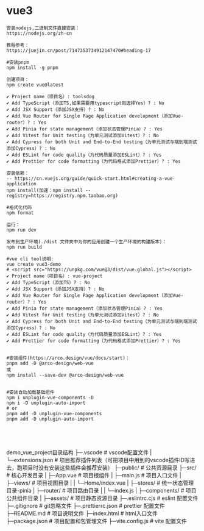 # vue3

```doc 
安装nodejs,二进制文件直接安装：
https://nodejs.org/zh-cn

教程参考：
https://juejin.cn/post/7147353734912147470#heading-17

#安装pnpm
npm install -g pnpm

创建项目：
npm create vue@latest

✔ Project name（项目名）: toolsdog
✔ Add TypeScript（添加TS,如果需要用typescript则选择Yes）? : No
✔ Add JSX Support（添加JSX支持）? : No
✔ Add Vue Router for Single Page Application development（添加Vue-router）? : Yes
✔ Add Pinia for state management（添加状态管理Pinia）? : Yes
✔ Add Vitest for Unit testing（为单元测试添加Vitest）? : No
✔ Add Cypress for both Unit and End-to-End testing（为单元测试与端到端测试添加Cypress）? : No
✔ Add ESLint for code quality（为代码质量添加ESLint）? : Yes
✔ Add Prettier for code formatting（为代码格式添加Prettier）? : Yes

安装依赖：
-- https://cn.vuejs.org/guide/quick-start.html#creating-a-vue-application
npm install(加速：npm install --registry=https://registry.npm.taobao.org)

#格式化代码
npm format

运行：
npm run dev

发布到生产环境(./dist 文件夹中为你的应用创建一个生产环境的构建版本)：
npm run build

#vue cli tool说明:
vue create vue3-demo
# <script src="https://unpkg.com/vue@3/dist/vue.global.js"></script>
✔ Project name（项目名）: vue-project
✔ Add TypeScript（添加TS）? : No
✔ Add JSX Support（添加JSX支持）? : No
✔ Add Vue Router for Single Page Application development（添加Vue-router）? : Yes
✔ Add Pinia for state management（添加状态管理Pinia）? : Yes
✔ Add Vitest for Unit testing（为单元测试添加Vitest）? : No
✔ Add Cypress for both Unit and End-to-End testing（为单元测试与端到端测试添加Cypress）? : No
✔ Add ESLint for code quality（为代码质量添加ESLint）? : Yes
✔ Add Prettier for code formatting（为代码格式添加Prettier）? : Yes


#安装组件(https://arco.design/vue/docs/start)：
pnpm add -D @arco-design/web-vue
或
npm install --save-dev @arco-design/web-vue


#安装自动加载基础组件
npm i unplugin-vue-components -D
npm i -D unplugin-auto-import
# or
pnpm add -D unplugin-vue-components
pnpm add -D unplugin-auto-import





```

demo_vue_project目录结构
├─.vscode # vscode配置文件
| └─extensions.json # 项目推荐插件列表（可把项目中用到的vscode插件ID写进去，跑项目时没有安装这些插件会推荐安装）
├─public/ # 公共资源目录
├─src/ # 核心开发目录
| ├─App.vue # 项目根组件
| ├─main.js # 项目入口文件
| ├─views/ # 项目视图目录
| | └─Home/index.vue
| ├─stores/ # 统一状态管理目录-pinia
| ├─router/ # 项目路由目录
| | └─index.js
| ├─components/ # 项目公共组件目录
| ├─assets/ # 项目静态资源目录
├─.eslintrc.cjs # eslint 配置文件
├─.gitignore # git忽略文件
├─.prettierrc.json # prettier 配置文件
├─README.md # 项目说明文件
├─index.html # html入口文件
├─package.json # 项目配置和包管理文件
├─vite.config.js # vite 配置文件




